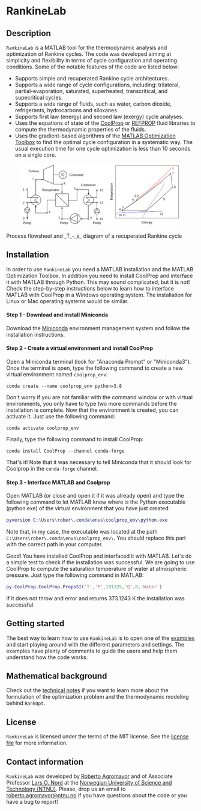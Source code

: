 # RankineLab

## Description

`RankineLab` is a MATLAB tool for the thermodynamic analysis and optimization of Rankine cycles. The code was developed aiming at simplicity and flexibility in terms of cycle configuration and operating conditions. Some of the notable features of the code are listed below:

- Supports simple and recuperated Rankine cycle architectures.
- Supports a wide range of cycle configurations, including: trilateral, partial-evaporation, saturated, superheated, transcritical, and supecritical cycles.
- Supports a wide range of fluids, such as water, carbon dioxide, refrigerants, hydrocarbons and siloxanes.
- Supports first law (energy) and second law (exergy) cycle analyses.
- Uses the equations of state of the [CoolProp](http://www.coolprop.org/) or [REFPROP](https://pages.nist.gov/REFPROP-docs/) fluid libraries to compute the thermodynamic properties of the fluids.
- Uses the gradient-based algorithms of the [MATLAB Optimization Toolbox](https://se.mathworks.com/products/optimization.html) to find the optimal cycle configuration in a systematic way. The usual execution time for one cycle optimization is less than 10 seconds on a single core.

<figure>
	<img src="./docs/rankine_cycle_diagrams.svg" width="750"/> 
</figure>
Process flowsheet and _T_-_s_ diagram of a recuperated Rankine cycle

## Installation

In order to use `RankineLab` you need a MATLAB installation and the MATLAB Optimization Toolbox. In addition you need to install CoolProp and interface it with MATLAB through Python. This may sound complicated, but it is not! Check the step-by-step instructions below to learn how to interface MATLAB with CoolProp in a Windows operating system. The installation for Linux or Mac operating systems would be similar.

#### Step 1 - Download and install Miniconda

Download the [Miniconda](https://docs.conda.io/en/latest/miniconda.html) environment management system and follow the installation instructions.

#### Step 2 - Create a virtual environment and install CoolProp

Open a Miniconda terminal (look for "Anaconda Prompt" or "Miniconda3"). Once the terminal is open, type the following command to create a new virtual environment named `coolprop_env`:

```shell
conda create --name coolprop_env python=3.8
```

Don't worry if you are not familiar with the command window or with virtual environments, you only have to type two more commands before the installation is complete. Now that the environment is created, you can activate it. Just use the following command:

```shell
conda activate coolprop_env
```

Finally, type the following command to install CoolProp:

```shell
conda install CoolProp --channel conda-forge
```

That's it! Note that it was necessary to tell Miniconda that it should look for Coolprop in the `conda-forge` channel.

#### Step 3 - Interface MATLAB and Coolprop

Open MATLAB (or close and open it if it was already open) and type the following command to let MATLAB know where is the Python executable (python.exe) of the virtual environment that you have just created:

```matlab
pyversion C:\Users\rober\.conda\envs\coolprop_env\python.exe
```

Note that, in my case, the executable was located at the path `C:\Users\rober\.conda\envs\coolprop_env\`. You should replace this part with the correct path in your computer.

Good! You have installed CoolProp and interfaced it with MATLAB. Let's do a simple test to check if the installation was successful. We are going to use CoolProp to compute the saturation temperature of water at atmospheric pressure. Just type the following command in MATLAB: 

```matlab
py.CoolProp.CoolProp.PropsSI('T','P',101325,'Q',0,'Water')
```


If it does not throw and error and returns 373.1243 K the installation was successful.

## Getting started

The best way to learn how to use `RankineLab` is to open one of the [examples](.examples) and start playing around with the different parameters and settings. The examples have plenty of comments to guide the users and help them understand how the code works.

## Mathematical background

Check out the [technical notes](technical_notes.pdf) if you want to learn more about the formulation of the optimization problem and the thermodynamic modeling behind `RankOpt`.

## License

`RankineLab` is licensed under the terms of the MIT license. See the [license file](LICENSE.md) for more information.

## Contact information

`RankineLab` was developed by [Roberto Agromayor](https://www.ntnu.edu/employees/roberto.agromayor) and of Associate Professor [Lars O. Nord](https://www.ntnu.edu/employees/lars.nord) at the [Norwegian University of Science and Technology (NTNU)](https://www.ntnu.no/). Please, drop us an email to [roberto.agromayor@ntnu.no](mailto:roberto.agromayor@ntnu.no) if you have questions about the code or you have a bug to report!